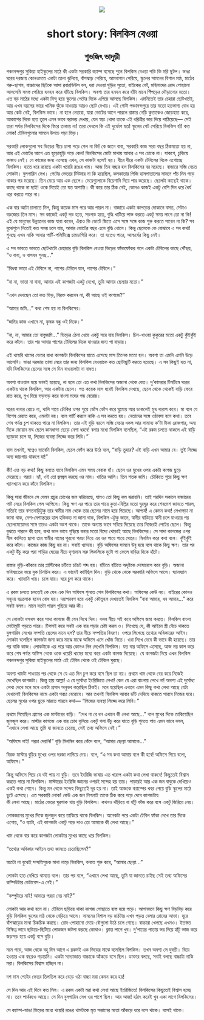 <div align=center> <img src="../../metadata/images/rabibasariya/short-story:-বিলকিস-বেওয়া.jpg" align="center" ></div>
<h1 align=center>short story: বিলকিস বেওয়া</h1>
<h2 align=center>শুভজিৎ ভাদুড়ী</h2>
পঞ্চানন্দপুর সুকিয়া হাইস্কুলের মাঠে কী একটা সরকারি ক্যাম্প বসেছে শুনে বিলকিস বেওয়া পড়ি কি মরি ছুটল। ভাঙা ঘরের দরজায় কোনওমতে একটা তালা ঝুলিয়ে, বাঁশঝাড় পেরিয়ে, আমবাগান পেরিয়ে, স্কুলের সামনের বিশাল মাঠ, মাঠের গরু-ছাগল, বাচ্চাদের ছিটকে আসা রবারডিউস বল, ধরা দেওয়া ঘুড়ির সুতো, বাইকের ভোঁ, মহিলাদের রোদ পোহানো আলসেমি সমস্ত পেরিয়ে হনহন করে হাঁটছে বিলকিস। অবশ্য তার হনহন করে হাঁটা মানে পিঁপড়ের দৌড়ানোর মতো। এত বড় মাঠের মধ্যে একটা বিন্দু হয়ে স্কুলের গেটের দিকে এগিয়ে আসছে বিলকিস। এমনিতেই তার চেহারা ছোটখাটো, আর এখন বয়সের ভারে খানিক ঝুঁকে যাওয়ায় আরও ছোট দেখায়। এই গোটা পঞ্চানন্দপুরে তার মতো হতভাগ্য বোধ হয় আর কেউ নেই, বিলকিস ভাবে। না হলে নেতারা, যারা ভোটের আগে পারলে রাস্তার নেড়ি কুত্তাকেও জোড়হাত করে, আকাশের দিকে হাত তুলে এমন ভাবে বরাভয় দেখায়, যেন স্বয়ং খোদা তাকে এই ধরিত্রীর ভার দিয়ে পাঠিয়েছে— সেই তারা পর্যন্ত বিলকিসের দিকে ফিরে তাকায় না! তারা দেখলে কি এই দুর্ভোগ হত! স্কুলের গেট পেরিয়ে বিলকিস হাঁ! কত্ত লোক! টেবিলগুলোর সামনে উপচে পড়া ভিড়।<br> <br>সরকারি লোকগুলো সব ভিড়ের নীচে চাপা পড়ে গেল না কি! কে জানে বাবা, সরকারি কাজ সারা বছর ঠিকমতো হয় না, আর এই ভোটের আগে এত হুড়োহুড়ি পড়ে কেন! বিলকিসের মোটা মাথায় আবার এ সব ঢোকে না। যাকগে, ঢুকিয়ে কাজও নেই। যে কাজের জন্য এসেছে এখন, সে কাজটা হলেই হয়। ধীরে ধীরে একটা টেবিলের দিকে এগোচ্ছে বিলকিস। হাতে ধরে রয়েছে একটা খয়েরি রঙের খাম। আজ তিন বচ্ছর হল বিলকিসের বর মরেছে। বাজারে সব্জি বেচত লোকটা। বুলগারিন সেখ। পেটের ভেতরে টিউমার না কি হয়েছিল, কলকাতার পিজি হাসপাতালের সামনে পাঁচ দিন পড়ে থাকার পর মরেছে। তিন মেয়ে আর এক ছেলে। মেয়েগুলোকে বিয়েশাদি দিয়ে পার করেছে। ছেলেটা কাছেই থাকে। কাছে থাকে না ছাই! ওকে নিয়েই তো যত অশান্তি। কী করে তার ঠিক নেই, কোনও কাজই একটু বেশি দিন ধরে ধৈর্য ধরে করতে পারে না।<br> <br>এক বার অটো চালাতে নিল, কিন্তু কয়েক মাস পরে আর পারল না। বাজারে একটা কাপড়ের দোকানে বসত, সেটাও বড়জোর তিন মাস। সব কাজেই একটু দড় হতে, সড়গড় হতে, বুদ্ধি খাটিয়ে লাভ করতে একটু সময় লাগে তো না কি! এই যে মানুষের উন্নয়নের কাজ যারা করেন, এঁরাও কি ভোটে জিতে এসে সঙ্গে সঙ্গে কাজ শুরু করতে পারেন না কি? সব বুঝেশুনে নিতেই কত সময় চলে যায়, আবার ভোটের বছর এলে বুদ্ধি খোলে। কিন্তু ছেলেকে কে বোঝাবে এ সব কথা! শুনছে এখন নাকি আবার পার্টি-পলিটিক্সে চামচাগিরি করে। তা হতেও পারে, আশ্চর্যের কিছু নেই।<br> <br>এ সব ভাবতে ভাবতে ছোটখাটো চেহারার বুড়ি বিলকিস বেওয়া ভিড়ের ফাঁকফোঁকর গলে একটা টেবিলের কাছে পৌঁছয়, “ও বাবা, ও বাপধন শুনছ...”<br> <br>“বিধবা ভাতা এই টেবিলে না, পাশের টেবিলে যান, পাশের টেবিলে।”<br> <br>“না না, ভাত্তা না বাবা, আমার এই কাগজটা একটু দেখো, তুমি আমার ছেল্যার মতো।”<br> <br>“এখন দেখছেন তো কত ভিড়, বিরক্ত করবেন না, কী আছে ওই কাগজে?”<br> <br>“আমার জমি...” কথা শেষ হয় না বিলকিসের।<br> <br>“জমির কাজ এখানে না, কৃষক বন্ধু ওই দিকে।”<br> <br>“না, না, আমার তো বাস্তুজমি...” ভিড়ের ঠেলা খেয়ে একটু সরে যায় বিলকিস। ঢিল-খাওয়া কুকুরের মতো একটু কুঁইকুঁই করে কাঁদে। তার পর আবার পাশের টেবিলের দিকে যাওয়ার জন্য পা বাড়ায়।<br> <br>এই খয়েরি খামের ভেতর রাখা কাগজটা বিলকিসের হাতে এসেছে মাস তিনেক মতো হল। অবশ্য তা এমনি এমনি উড়ে আসেনি। ভাঙা দরজায় তালা মেরে তার জন্য বিলকিস বেওয়াকে কত ছোটাছুটি করতে হয়েছে। এ সব কিছুই হত না, যদি বিলকিসের ছেলের সঙ্গে সে দিন বাওয়ালটা না বাধত।<br> <br>অবশ্য বাওয়াল হয়ে ভালই হয়েছে, না হলে তো এত কথা বিলকিসের অজানা থেকে যেত। দু’কামরার টিমটিমে ঘরের একটায় থাকে বিলকিস, আর একটায় ছেলে। গত কয়েক মাস ধরেই বিলকিস দেখছে, ছেলে থেকে থেকেই বাড়ি ফেরে রাত করে, মুখ দিয়ে ভড়ভড় করে বাংলা মদের গন্ধ বেরোয়।<br> <br>ঘরের খাবার রোচে না, খালি গায়ে চৌকির ওপর শুয়ে ভোঁস ভোঁস করে ঘুমোয় আর ডাকলেই মুখ খারাপ করে। মা বলে যে বিশেষ রেয়াত করে, এমনটা নয়। বলে পার্টি করলে নাকি এ সব করতে হয়। নেতাদের সঙ্গে ওঠাবসা বলে কথা। তবে শেষ পর্যন্ত চুপ থাকতে পারে না বিলকিস। তার এই বুড়ি বয়সে সব্জি বেচার ধকল আর সামান্য ক’টা টাকা রোজগার, অন্য দিকে জোয়ান মদ্দ ছেলে কামধান্দা ছেড়ে নেশা ধরবে! বলার মধ্যে বিলকিস বলেছিল, “এই রকম চলতে থাকলে এই বাড়ি ছ্যাড়ড়া চলে যা, লিজের ব্যবস্থা লিজ্জে করে লিবি।”<br> <br>ব্যস তখনই, স্বপ্নেও ভাবেনি বিলকিস, ছেলে ফোঁস করে উঠে বলে, “বাড়ি তুহার? এই বাড়ি এখন আমার বে। তুই লিজ্জে অন্য জায়গায় থাকগে যা!”<br> <br>কী! এত্ত বড় কথা! কিছু বলতে যাবে বিলকিস এমন সময় বেবাক হাঁ। ছেলে ওর মুখের ওপর একটা কাগজ ছুড়ে মেরেছে। পরচা। হ্যাঁ, ওই তো জ্বলজ্বল করছে ওর নাম। খাতির আলি। তিন শতক জমি। চৌকিতে শুয়ে কিছু ক্ষণ খ্যানখ্যান করে কাঁদে বিলকিস।<br> <br>কিন্তু সারা জীবনে সে যেমন প্রচুর চোখের জল ঝরিয়েছে, ঘামও তো কিছু কম ঝরায়নি। তাই পরদিন সকালে বাজারের পাট সেরে বিলকিস গেল আপিসে। কিছু ক্ষণ এর পায়ে তার পায়ে কুত্তা-বিল্লির মতো ঘুরঘুর করে শেষমেশ জানতে পারল, সত্যিই তার বসতবাড়িটুকু তার স্বামীর নাম থেকে তার ছেলের  নামে হয়ে গিয়েছে। আশ্চর্য! এ কেমন কথা! লেখাপড়া না জানা থাক, দেশ-দেশান্তরের হাল হকিকত না জানা থাক, বিলকিস এটুকু জানে, স্বামীর বাড়িতে স্বামী চলে যাওয়ার পর ছেলেমেয়েদের সঙ্গে তারও একটা অংশ থাকে। তাকে অন্যায় ভাবে সরিয়ে দিয়েছে তার নিজেরই পেটের ছেলে। কিন্তু বুঝতে পারলে কী হবে, কথা ভাল ভাবে গুছিয়ে বলার মতো বিদ্যে থোড়াই আছে বিলকিসের। সে সাদা কাগজের ওপর নীল কালিতে ছাপা তার স্বামীর নামের পুরনো পরচা নিয়ে এর ওর পায়ে পায়ে ঘোরে। মিনমিন করে কথা বলে। কুঁইকুঁই করে কাঁদে। কাজের কাজ কিছু হয় না। সবাই খ্যাদায়। বুড়ি অফিসের সামনে উবু হয়ে বসে থাকে কিছু ক্ষণ। তার পর একটু উঁচু করে পরা শাড়ির ঘেরের নীচে দৃশ্যমান সরু লিকলিকে দুটো পা ফেলে বাড়ির দিকে হাঁটে।<br> <br>রাস্তার নুড়ি-কাঁকরে তার প্লাস্টিকের চটিতে চটচট শব্দ হয়। হাঁটতে হাঁটতে অদৃষ্টকে দোষারোপ করে বুড়ি। অজানা ভবিষ্যতের ভয়ে বুক চিনচিন করে। এ ভাবেই কাটছিল দিন। বুড়ি থেকে থেকে সরকারি অফিসে আসে। ঘ্যানঘ্যান করে। খ্যাদানি খায়। চলে যায়। ঘরে চুপ করে থাকে।<br> <br>এ রকম চলতে চলতেই কে যেন এক দিন অফিসে শুনতে পেল বিলকিসের কথা। অফিসের কেউ নয়। বাইরের কোনও সহৃদয় ভদ্রলোক হবেন বোধ হয়। দয়াপরবশ হয়ে একটু কৌতূহল দেখাতেই বিলকিস “বাবা আমার, ধন আমার...” করে সবটা বলল। মানে যতটা পারল গুছিয়ে আর কী।<br> <br>সে লোকটা খসখস করে সাদা কাগজে কী যেন লিখে দিল। বলল নীচে সই করে অফিসে জমা করতে। বিলকিস বাংলা মোটামুটি পড়তে পারে। টিপসই করে সবটা এক বার পড়ার চেষ্টা করল ও। লিখেছে যে, কী আইনে স্ত্রী বেঁচে থাকতে বুলগারিন সেখের সম্পত্তি ছেলের নামে হল? তার নীচে সম্পত্তির বিবরণ। ওপরে লিখেছে তথ্যের অধিকারের আইন। লোকটা বলেছিল কাগজটা জমা করে মাঝে মাঝে অফিসে এসে খোঁজ নিতে। ওরা লিখে দেবে কী ভাবে কী হয়েছে। তার পর বাকি কাজ। লোকটাকে এর পরে আর কোনও দিন দেখেনি বিলকিস। যত বার অফিসে এসেছে, আজ নয় কাল করে করে শেষ পর্যন্ত অফিস থেকে ওকে খয়েরি খামের মধ্যে করে একটা কাগজ দিয়েছে। যে কাগজটা নিয়ে এখন বিলকিস পঞ্চানন্দপুর সুকিয়া হাইস্কুলের মাঠে এই টেবিল থেকে ওই টেবিলে ঘুরছে।<br> <br>অবশ্য খামটা পাওয়ার পর থেকে সে যে এত দিন চুপ করে বসে ছিল তা নয়। প্রথমে খাম থেকে বের করে নিজেই দেখেছিল কাগজটা। কিন্তু হায় আল্লা! এ যে দুর্বোধ্য ইংরিজিতে লেখা! কেন যে এরা বাংলায় লেখে না! অবশ্য এই দুর্বোধ্য লেখা দেখে মনে মনে একটা প্রসাদ অনুভব করেছিল ঠিকই। মনে হয়েছিল এখানে এমন কিছু কথা লেখা আছে যেটা দেখালেই বিলকিসের নামে একটা পরচা বেরোবে। আর তখনই বিলকিস আবার ডাঁট দেখিয়ে থাকতে পারবে নিজের ঘরে। ছেলের মুখের ওপর ছুড়ে মারতে পারবে কথা— “লিজের ব্যবস্থা লিজ্জে করে লিবি।”<br> <br>প্রথমে গিয়েছিল গ্রামের এক মাস্টারের বাড়ি। “দেখ না রে ধন এখানে কী লেখা আছে...” বলে মুখের দিকে তাকিয়েছিল জুলজুল করে। মাস্টার কাগজে এক বার চোখ বুলিয়ে একটু গলা উঁচু করে যাতে বুড়ি শুনতে পায় এমন ভাবে বলল, “এখানে লেখা আছে তুমি যা জানতে চেয়েছ, সেই তথ্য অফিসে নেই।”<br> <br>“অফিসে নাই! পরচা দেয়নি!” বুড়ি মিনমিন করে কেঁদে বলে, “আমার ছেল্যা আমাকে...”<br> <br>বিরক্ত মাস্টার বুড়ির মুখের ওপর দরজা লাগিয়ে দেয়। বলে, “এ সব কথা আমায় বলে কী হবে! অফিসে গিয়ে বলো, অফিসে।”<br> <br>কিন্তু অফিসে গিয়ে যে থই পায় না বুড়ি। তবে ইংরিজি ভাষায় এত খারাপ একটা কথা লেখা থাকবে! কিছুতেই বিশ্বাস করতে পারে না বিলকিস। মাস্টারের ইংরিজি জ্ঞানের ওপরই সন্দেহ হয় তার। পাড়ারই আর এক জন বাবুকে দেখিয়েও একই কথা শোনে। কিন্তু মন থেকে সন্দেহ কিছুতেই দূর হয় না। তাই আজকে ক্যাম্পের খবর পেয়ে বুড়ি স্কুলের মাঠে ছুটে এসেছে। এত সরকারি লোক! কেউ এক জন নিশ্চয়ই তাকে ঠিক করে পড়ে দেবে কাগজটায়<br>
কী লেখা আছে। মাঠের ভেতর ঘুরপাক খায় বুড়ি বিলকিস। কখনও দাঁড়িয়ে বা হাঁটু ভাঁজ করে বসে একটু জিরিয়ে নেয়।<br> <br>লোকজনের মুখের দিকে জুলজুল করে তাকিয়ে থাকে বিলকিস। অনেকটা পরে একটা টেবিল ফাঁকা দেখে তার দিকে এগোয়, “ও ব্যাটা, এই কাগজটা একটু পড়ে দাও তো আমাকে কী লেখা আছে।”<br> <br>খাম থেকে বার করে কাগজটা লোকটার মুখের কাছে ধরে বিলকিস।<br> <br>“তথ্যের অধিকার আইনে তথ্য জানতে চেয়েছিলেন?”<br> <br>অতটা না বুঝেই সম্মতিসুচক মাথা নাড়ে বিলকিস, বলতে শুরু করে, “আমার ছেল্যা...”<br> <br>লোকটা হাত দেখিয়ে থামতে বলে। তার পর বলে, “এখানে লেখা আছে, তুমি যা জানতে চাইছ সেই তথ্য অফিসের কম্পিউটার ডেটাবেস-এ নেই।”<br> <br>“কম্পুটারে নাই! আমারে পরচা দেয় নাই?”<br> <br>লোকটা আর কথা বলে না। টেবিলে ছড়িয়ে থাকা কাগজ গোছাতে ব্যস্ত হয়ে পড়ে। আপনমনে কিছু ক্ষণ বিড়বিড় করে বুড়ি বিলকিস স্কুলের মাঠ থেকে বেড়িয়ে আসে। সামনের বিশাল বড় মাঠটায় এখন পড়ন্ত বেলার রোদের আভা। দূরে বাঁশঝাড়ের মাথা চিকচিক করছে। রোদ-পোহানো মেয়ে-বৌগুলো উঠে চলে গেছে। বাচ্চারা খেলছে এখনও। ইতস্তত বিক্ষিপ্ত ভাবে ছড়িয়ে-ছিটিয়ে লোকজন জটলা করছে কোথাও। ক্লান্ত লাগে খুব। দু’পায়ের পাতায় ভর দিয়ে হাঁটু ভাজ করে জড়সড় হয়ে একটু বসে বুড়ি।<br> <br>মনে পড়ে, আজ থেকে বহু দিন আগে এ রকমই এক ভিড়ের মাঝে বসেছিল বিলকিস। তখন অবশ্য সে যুবতী। বিয়ে হওয়ার এক বছরও গড়ায়নি। একটা সদ্যোজাত বাচ্চাকে আঁকড়ে বসে ছিল। ডাক্তার বলছে, সবাই বলছে বাচ্চাটা নাকি মরা। বিলকিসের বিশ্বাস হচ্ছিল না।<br> <br>দশ মাস পেটের ভেতর তিলতিল করে বেড়ে ওঠা বাচ্চা মরা কেমন করে হয়!<br> <br>সে দিন আর এই দিনে কত মিল। এ রকম একটা মরা কথা লেখা আছে ইংরিজিতে! বিলকিসের কিছুতেই বিশ্বাস হচ্ছে না। তবে পার্থক্যও আছে। সে দিন বুলগারিন সেখ ওর পাশে ছিল। আর আজ! হঠাৎ করেই খুব একা লাগে বিলকিসের।<br> <br>সে ক্যাম্প-ভাঙা ভিড়ের মধ্যে খয়েরি রঙের খামটাকে মৃত সন্তানের মতো আঁকড়ে ধরে বসে থাকে। বসেই থাকে।
